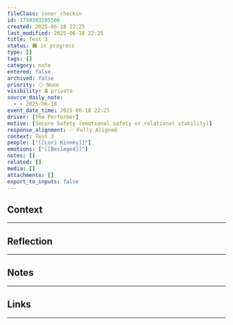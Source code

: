 ```yaml
---
fileClass: inner_checkin
id: 1750303505506
created: 2025-06-18 22:25
last_modified: 2025-06-18 22:25
title: Test 3
status: 🟧 in progress
type: []
tags: []
category: note
entered: false
archived: false
priority: ⚪ None
visibility: 🔒 private
source_daily_note:
  - - 2025-06-18
event_date_time: 2025-06-18 22:25
driver: [The Performer]
motive: [Secure Safety (emotional safety or relational stability)]
response_alignment: ✅ Fully Aligned
context: Test 3
people: ["[[Lori Kinney]]"]
emotions: ["[[Besieged]]"]
notes: []
related: []
media: []
attachments: []
export_to_inputs: false
---
```


## Context
---

## Reflection
---

## Notes 
---

## Links
---

